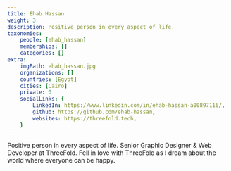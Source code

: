 ```yaml
---
title: Ehab Hassan
weight: 3
description: Positive person in every aspect of life.
taxonomies:
    people: [ehab_hassan]
    memberships: []
    categories: []
extra:
    imgPath: ehab_hassan.jpg
    organizations: []
    countries: [Egypt]
    cities: [Cairo]
    private: 0
    socialLinks: {
        LinkedIn: https://www.linkedin.com/in/ehab-hassan-a00897116/,
        github: https://github.com/ehab-hassan,
        websites: https://threefold.tech,
    }
---
```


Positive person in every aspect of life. Senior Graphic Designer & Web Developer at ThreeFold. Fell in love with ThreeFold as I dream about the world where everyone can be happy.
